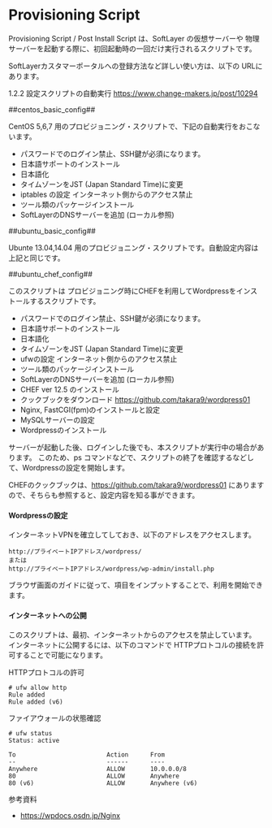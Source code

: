 Provisioning Script
==================

Provisioning Script / Post Install Script は、SoftLayer の仮想サーバーや
物理サーバーを起動する際に、初回起動時の一回だけ実行されるスクリプトです。

SoftLayerカスタマーポータルへの登録方法など詳しい使い方は、以下の
URLにあります。

1.2.2 設定スクリプトの自動実行
https://www.change-makers.jp/post/10294


##centos_basic_config##

CentOS 5,6,7 用のプロビジョニング・スクリプトで、下記の自動実行をおこないます。
* パスワードでのログイン禁止、SSH鍵が必須になります。
* 日本語サポートのインストール
* 日本語化
* タイムゾーンをJST (Japan Standard Time)に変更
* iptables の設定 インターネット側からのアクセス禁止
* ツール類のパッケージインストール
* SoftLayerのDNSサーバーを追加 (ローカル参照)

##ubuntu_basic_config##

Ubunte 13.04,14.04 用のプロビジョニング・スクリプトです。自動設定内容は上記と同じです。



##ubuntu_chef_config##

このスクリプトは プロビジョニング時にCHEFを利用してWordpressをインストールするスクリプトです。
* パスワードでのログイン禁止、SSH鍵が必須になります。
* 日本語サポートのインストール
* 日本語化
* タイムゾーンをJST (Japan Standard Time)に変更
* ufwの設定 インターネット側からのアクセス禁止
* ツール類のパッケージインストール
* SoftLayerのDNSサーバーを追加 (ローカル参照)
* CHEF ver 12.5 のインストール
* クックブックをダウンロード https://github.com/takara9/wordpress01
* Nginx, FastCGI(fpm)のインストールと設定
* MySQLサーバーの設定
* Wordpressのインストール

サーバーが起動した後、ログインした後でも、本スクリプトが実行中の場合があります。
このため、ps コマンドなどで、スクリプトの終了を確認するなどして、Wordpressの設定を開始します。

CHEFのクックブックは、https://github.com/takara9/wordpress01 にありますので、そちらも参照すると、設定内容を知る事ができます。


#### Wordpressの設定

インターネットVPNを確立してしておき、以下のアドレスをアクセスします。

    http://プライベートIPアドレス/wordpress/
    または
    http://プライベートIPアドレス/wordpress/wp-admin/install.php

ブラウザ画面のガイドに従って、項目をインプットすることで、利用を開始できます。


#### インターネットへの公開

このスクリプトは、最初、インターネットからのアクセスを禁止しています。
インターネットに公開するには、以下のコマンドで HTTPプロトコルの接続を許可することで可能になります。

HTTPプロトコルの許可

```
# ufw allow http
Rule added
Rule added (v6)
```
ファイアウォールの状態確認

```
# ufw status
Status: active

To                         Action      From
--                         ------      ----
Anywhere                   ALLOW       10.0.0.0/8
80                         ALLOW       Anywhere
80 (v6)                    ALLOW       Anywhere (v6)
```

参考資料
- https://wpdocs.osdn.jp/Nginx
